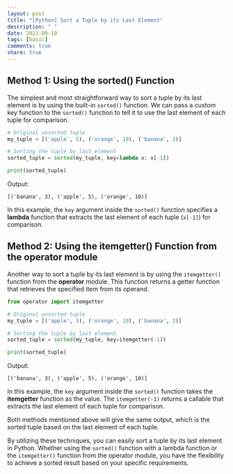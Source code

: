 ```yaml
---
layout: post
title: "[Python] Sort a Tuple by its Last Element"
description: " "
date: 2023-09-10
tags: [basic]
comments: true
share: true
---
```


## Method 1: Using the sorted() Function

The simplest and most straightforward way to sort a tuple by its last element is by using the built-in `sorted()` function. We can pass a custom key function to the `sorted()` function to tell it to use the last element of each tuple for comparison.

```python
# Original unsorted tuple
my_tuple = [('apple', 5), ('orange', 10), ('banana', 3)]

# Sorting the tuple by last element
sorted_tuple = sorted(my_tuple, key=lambda x: x[-1])

print(sorted_tuple)
```

Output:
```
[('banana', 3), ('apple', 5), ('orange', 10)]
```

In this example, the `key` argument inside the `sorted()` function specifies a **lambda** function that extracts the last element of each tuple (`x[-1]`) for comparison.

## Method 2: Using the itemgetter() Function from the operator module

Another way to sort a tuple by its last element is by using the `itemgetter()` function from the **operator** module. This function returns a getter function that retrieves the specified item from its operand.

```python
from operator import itemgetter

# Original unsorted tuple
my_tuple = [('apple', 5), ('orange', 10), ('banana', 3)]

# Sorting the tuple by last element
sorted_tuple = sorted(my_tuple, key=itemgetter(-1))

print(sorted_tuple)
```

Output:
```
[('banana', 3), ('apple', 5), ('orange', 10)]
```

In this example, the `key` argument inside the `sorted()` function takes the **itemgetter** function as the value. The `itemgetter(-1)` returns a callable that extracts the last element of each tuple for comparison.

Both methods mentioned above will give the same output, which is the sorted tuple based on the last element of each tuple.

By utilizing these techniques, you can easily sort a tuple by its last element in Python. Whether using the `sorted()` function with a lambda function or the `itemgetter()` function from the operator module, you have the flexibility to achieve a sorted result based on your specific requirements.